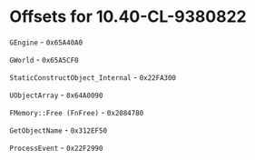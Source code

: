 # Offsets for 10.40-CL-9380822

`GEngine` - `0x65A40A0`

`GWorld` - `0x65A5CF0`

`StaticConstructObject_Internal` - `0x22FA300`

`UObjectArray` - `0x64A0090`

`FMemory::Free (FnFree)` - `0x2084780`

`GetObjectName` - `0x312EF50`

`ProcessEvent` - `0x22F2990`
